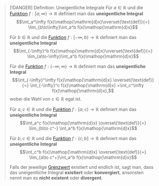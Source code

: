 > [!DANGER] Definition: Uneigentliche Integrale
> Für $a\in\mathbb{R}$ und die [Funktion](../Funktionen/Funktion.md) $f:[a;\infty)\to\mathbb{R}$ definiert man das **uneigentliche Integral**
> $$\int_a^\infty f(x)\mathop{\mathrm{d}x}\overset{\text{def}}{=} \lim_{b\to\infty}\int_a^b f(x)\mathop{\mathrm{d}x}$$
> 
> Für $b\in\mathbb{R}$ und die [Funktion](../Funktionen/Funktion.md) $f:[-\infty;b)\to\mathbb{R}$ definiert man das **uneigentliche Integral**
> $$\int_{-\infty}^b f(x)\mathop{\mathrm{d}x}\overset{\text{def}}{=} \lim_{a\to-\infty}\int_a^b f(x)\mathop{\mathrm{d}x}$$
> 
> Für die [Funktion](../Funktionen/Funktion.md) $f: (-\infty;\infty)\to\mathbb{R}$ definiert man das **uneigentliche Integral**
> $$\int_{-\infty}^\infty f(x)\mathop{\mathrm{d}x} \overset{\text{def}}{=} \int_{-\infty}^c f(x)\mathop{\mathrm{d}x} +\int_c^\infty f(x)\mathop{\mathrm{d}x},$$
> wobei die Wahl von $c\in\mathbb{R}$ egal ist.
> 
> Für $a,c\in\mathbb{R}$ und die [Funktion](../Funktionen/Funktion.md) $f:[a;c)\to\mathbb{R}$ definiert man das **uneigentliche Integral**
> $$\int_a^c f(x)\mathop{\mathrm{d}x} \overset{\text{def}}{=} \lim_{b\to c^-} \int_a^b f(x)\mathop{\mathrm{d}x}$$
> 
> Für $b,c\in\mathbb{R}$ und die [Funktion](../Funktionen/Funktion.md) $f: (c;b]\to\mathbb{R}$ definiert man das **uneigentliche Integral**
> $$\int_c^b f(x)\mathop{\mathrm{d}x} \overset{\text{def}}{=} \lim_{a\to c^+}\int_a^b f(x)\mathop{\mathrm{d}x}$$
> 
> Falls der jeweilige [Grenzwert](../Grenzwerte%20von%20Funktionen/Grenzwerte.md) existiert und endlich ist, sagt man, dass das uneigentliche Integral **existiert** oder **konvergiert**, ansonsten nennt man es **nicht existent** oder **divergent**. 